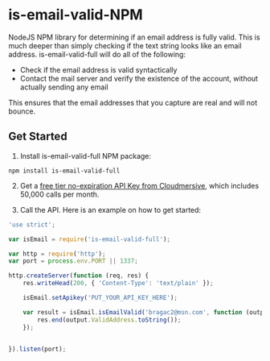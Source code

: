 # is-email-valid-NPM
NodeJS NPM library for determining if an email address is fully valid.  This is much deeper than simply checking if the text string looks like an email address.  is-email-valid-full will do all of the following:

- Check if the email address is valid syntactically
- Contact the mail server and verify the existence of the account, without actually sending any email

This ensures that the email addresses that you capture are real and will not bounce.

## Get Started

1. Install is-email-valid-full NPM package:

```
npm install is-email-valid-full
```

2. Get a [free tier no-expiration API Key from Cloudmersive](https://account.cloudmersive.com/signup), which includes 50,000 calls per month.

3. Call the API.  Here is an example on how to get started:

```javascript
'use strict';

var isEmail = require('is-email-valid-full');

var http = require('http');
var port = process.env.PORT || 1337;

http.createServer(function (req, res) {
    res.writeHead(200, { 'Content-Type': 'text/plain' });

    isEmail.setApikey('PUT_YOUR_API_KEY_HERE');

    var result = isEmail.isEmailValid('bragac2@msn.com', function (output) {
        res.end(output.ValidAddress.toString());
    });

    
}).listen(port);
```
